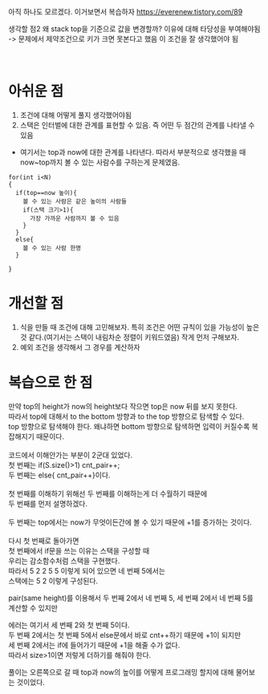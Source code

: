 아직 하나도 모르겠다. 이거보면서 복습하자
https://everenew.tistory.com/89

생각할 점2
왜 stack top을 기준으로 값을 변경할까? 이유에 대해 타당성을 부여해야됨<br>
-> 문제에서 제약조건으로 키가 크면 못본다고 했음 이 조건을 잘 생각했어야 됨<br>
<br>
<br>
# 아쉬운 점
1. 조건에 대해 어떻게 풀지 생각했어야됨<br>
2. 스택은 인터벌에 대한 관계를 표현할 수 있음. 즉 어떤 두 점간의 관계를 나타낼 수 있음<br>
  - 여기서는 top과 now에 대한 관계를 나타낸다. 따라서 부분적으로 생각했을 때 now~top까지 볼 수 있는 사람수를 구하는게 문제였음.<br>

```
for(int i<N)
{
  if(top==now 높이){
    볼 수 있는 사람은 같은 높이의 사람들
    if(스택 크기>1){
      가장 가까운 사람까지 볼 수 있음
    }
  }
  else{
    볼 수 있는 사람 한명
  }

}
```

# 개선할 점
1. 식을 만들 때 조건에 대해 고민해보자. 특히 조건은 어떤 규칙이 있을 가능성이 높은 것 같다.(여기서는 스택이 내림차순 정렬이 키워드였음) 작게 먼저 구해보자.<br>
2. 예외 조건을 생각해서 그 경우를 계산하자<br>

# 복습으로 한 점
만약 top의 height가 now의 height보다 작으면 top은 now 뒤를 보지 못한다.<br>
따라서 top에 대해서 to the bottom 방향과 to the top 방향으로 탐색할 수 있다. <br>
top 방향으로 탐색해야 한다. 왜냐하면 bottom 방향으로 탐색하면 입력이 커질수록 복잡해지기 때문이다.<br>
<br>
코드에서 이해안가는 부분이 2군대 있었다.<br>
첫 번째는 if(S.size()>1) cnt_pair++; <br>
두 번째는 else{ cnt_pair++}이다.<br>
<br>
첫 번째를 이해하기 위해선 두 번째를 이해하는게 더 수월하기 때문에<br>
두 번째를 먼저 설명하겠다.<br><br>
두 번째는 top에서는 now가 무엇이든간에 볼 수 있기 때문에 +1를 증가하는 것이다.
<br>
<br>
다시 첫 번째로 돌아가면<br>
첫 번째에서 if문을 쓰는 이유는 스택을 구성할 때<br>
우리는 감소함수처럼 스택을 구현했다.<br>
따라서 5 2 2 5 5 이렇게 되어 있으면 네 번째 5에서는<br>
스택에는 5 2 이렇게 구성된다.<br>

pair(same height)를 이용해서 두 번째 2에서 네 번째 5, 세 번째 2에서 네 번째 5를 계산할 수 있지만<br>

에러는 여기서 세 번째 2와 첫 번째 5이다.<br>
두 번째 2에서는 첫 번째 5에서 else문에서 바로 cnt++하기 때문에 +1이 되지만<br>
세 번째 2에서는 if에 들어가기 때문에 +1을 해줄 수가 없다.<br>
따라서 size>1이면 저렇게 더하기를 해줘야 한다.<br>

풀이는 오른쪽으로 갈 때 top과 now의 높이를 어떻게 프로그래밍 할지에 대해 물어보는 것이었다.
